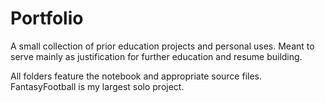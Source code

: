 # Portfolio
A small collection of prior education projects and personal uses. 
Meant to serve mainly as justification for further education and resume building.

All folders feature the notebook and appropriate source files. 
FantasyFootball is my largest solo project. 
